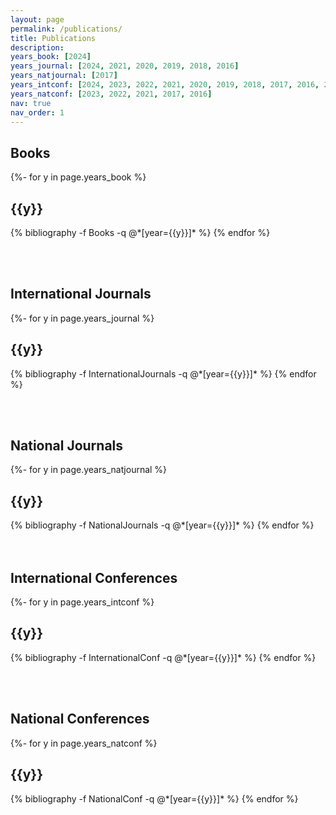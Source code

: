 ```yaml
---
layout: page
permalink: /publications/
title: Publications
description:
years_book: [2024]
years_journal: [2024, 2021, 2020, 2019, 2018, 2016]
years_natjournal: [2017]
years_intconf: [2024, 2023, 2022, 2021, 2020, 2019, 2018, 2017, 2016, 2015]
years_natconf: [2023, 2022, 2021, 2017, 2016]
nav: true
nav_order: 1
---
```

<!-- _pages/publications.md -->
<div class="publications">

<h2>Books</h2>
{%- for y in page.years_book %}
  <h2 class="year">{{y}}</h2>
  {% bibliography -f Books -q @*[year={{y}}]* %}
{% endfor %}
</div>

<br><br>

<div class="publications">

<h2>International Journals</h2>
{%- for y in page.years_journal %}
  <h2 class="year">{{y}}</h2>
  {% bibliography -f InternationalJournals -q @*[year={{y}}]* %}
{% endfor %}
</div>

<br><br>

<div class="publications">
<h2>National Journals</h2>
{%- for y in page.years_natjournal %}
  <h2 class="year">{{y}}</h2>
  {% bibliography -f NationalJournals -q @*[year={{y}}]* %}
{% endfor %}

</div>
<br><br>
<div class="publications">
<h2>International Conferences</h2>
{%- for y in page.years_intconf %}
  <h2 class="year">{{y}}</h2>
  {% bibliography -f InternationalConf -q @*[year={{y}}]* %}
{% endfor %}

<br><br>
<div class="publications">
<h2>National Conferences</h2>
{%- for y in page.years_natconf %}
  <h2 class="year">{{y}}</h2>
  {% bibliography -f NationalConf -q @*[year={{y}}]* %}
{% endfor %}

</div>
